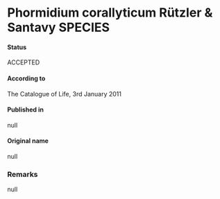 Phormidium corallyticum Rützler & Santavy SPECIES
=======

#### Status
ACCEPTED

#### According to
The Catalogue of Life, 3rd January 2011

#### Published in
null

#### Original name
null

### Remarks
null